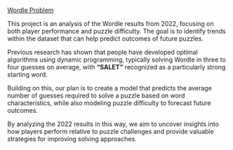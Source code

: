 [Wordle Problem](https://www.comap.org/membership/member-resources/item/predicting-wordle-results)

This project is an analysis of the Wordle results from 2022, focusing on both player performance and puzzle difficulty. The goal is to identify trends within the dataset that can help predict outcomes of future puzzles.

Previous research has shown that people have developed optimal algorithms using dynamic programming, typically solving Wordle in three to four guesses on average, with **“SALET”** recognized as a particularly strong starting word.

Building on this, our plan is to create a model that predicts the average number of guesses required to solve a puzzle based on word characteristics, while also modeling puzzle difficulty to forecast future outcomes.

By analyzing the 2022 results in this way, we aim to uncover insights into how players perform relative to puzzle challenges and provide valuable strategies for improving solving approaches.
